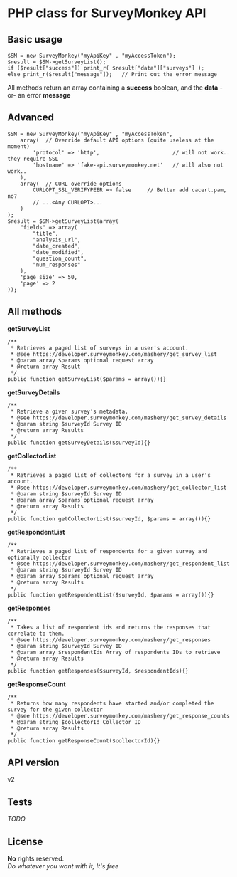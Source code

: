 PHP class for SurveyMonkey API
==============================


Basic usage
----
```
$SM = new SurveyMonkey("myApiKey" , "myAccessToken");
$result = $SM->getSurveyList();
if ($result["success"]) print_r( $result["data"]["surveys"] );
else print_r($result["message"]);   // Print out the error message
```

All methods return an array containing a **success** boolean, and the **data** -or- an error **message**

Advanced
----
```
$SM = new SurveyMonkey("myApiKey" , "myAccessToken", 
    array(  // Override default API options (quite useless at the moment)
        'protocol' => 'http',                       // will not work.. they require SSL
        'hostname' => 'fake-api.surveymonkey.net'   // will also not work..
    ), 
    array(  // CURL override options
        CURLOPT_SSL_VERIFYPEER => false     // Better add cacert.pam, no?
        // ...<Any CURLOPT>...
    )
);
$result = $SM->getSurveyList(array(
    "fields" => array(
        "title",
        "analysis_url",
        "date_created",
        "date_modified",
        "question_count",
        "num_responses"
    ),
    'page_size' => 50,
    'page' => 2
));
```

All methods
----

**getSurveyList**
```
/**
 * Retrieves a paged list of surveys in a user's account.
 * @see https://developer.surveymonkey.com/mashery/get_survey_list
 * @param array $params optional request array
 * @return array Result
 */
public function getSurveyList($params = array()){}
```

**getSurveyDetails**
```
/**
 * Retrieve a given survey's metadata.
 * @see https://developer.surveymonkey.com/mashery/get_survey_details
 * @param string $surveyId Survey ID
 * @return array Results
 */
public function getSurveyDetails($surveyId){}
```

**getCollectorList**
```
/**
 * Retrieves a paged list of collectors for a survey in a user's account.
 * @see https://developer.surveymonkey.com/mashery/get_collector_list
 * @param string $surveyId Survey ID
 * @param array $params optional request array
 * @return array Results
 */
public function getCollectorList($surveyId, $params = array()){}
```

**getRespondentList**
```
/**
 * Retrieves a paged list of respondents for a given survey and optionally collector
 * @see https://developer.surveymonkey.com/mashery/get_respondent_list
 * @param string $surveyId Survey ID
 * @param array $params optional request array
 * @return array Results
 */
public function getRespondentList($surveyId, $params = array()){}
```

**getResponses**
```
/**
 * Takes a list of respondent ids and returns the responses that correlate to them.
 * @see https://developer.surveymonkey.com/mashery/get_responses
 * @param string $surveyId Survey ID
 * @param array $respondentIds Array of respondents IDs to retrieve
 * @return array Results
 */
public function getResponses($surveyId, $respondentIds){}
```

**getResponseCount**
```
/**
 * Returns how many respondents have started and/or completed the survey for the given collector
 * @see https://developer.surveymonkey.com/mashery/get_response_counts
 * @param string $collectorId Collector ID
 * @return array Results
 */
public function getResponseCount($collectorId){}
```

API version
-----------
v2


Tests
-----
*TODO*


License
----
**No** rights reserved.  
*Do whatever you want with it,  It's free*
